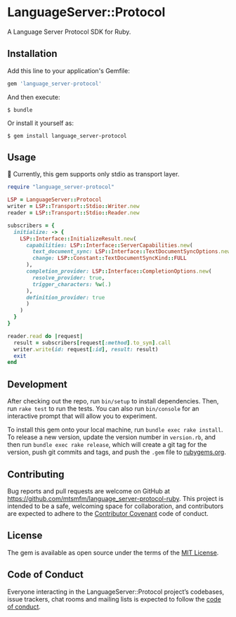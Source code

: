 # LanguageServer::Protocol

A Language Server Protocol SDK for Ruby.

## Installation

Add this line to your application's Gemfile:

```ruby
gem 'language_server-protocol'
```

And then execute:

    $ bundle

Or install it yourself as:

    $ gem install language_server-protocol

## Usage

:memo: Currently, this gem supports only stdio as transport layer.

```ruby
require "language_server-protocol"

LSP = LanguageServer::Protocol
writer = LSP::Transport::Stdio::Writer.new
reader = LSP::Transport::Stdio::Reader.new

subscribers = {
  initialize: -> {
    LSP::Interface::InitializeResult.new(
      capabilities: LSP::Interface::ServerCapabilities.new(
        text_document_sync: LSP::Interface::TextDocumentSyncOptions.new(
        change: LSP::Constant::TextDocumentSyncKind::FULL
      ),
      completion_provider: LSP::Interface::CompletionOptions.new(
        resolve_provider: true,
        trigger_characters: %w(.)
      ),
      definition_provider: true
      )
    )
  }
}

reader.read do |request|
  result = subscribers[request[:method].to_sym].call
  writer.write(id: request[:id], result: result)
  exit
end
```

## Development

After checking out the repo, run `bin/setup` to install dependencies. Then, run `rake test` to run the tests. You can also run `bin/console` for an interactive prompt that will allow you to experiment.

To install this gem onto your local machine, run `bundle exec rake install`. To release a new version, update the version number in `version.rb`, and then run `bundle exec rake release`, which will create a git tag for the version, push git commits and tags, and push the `.gem` file to [rubygems.org](https://rubygems.org).

## Contributing

Bug reports and pull requests are welcome on GitHub at https://github.com/mtsmfm/language_server-protocol-ruby. This project is intended to be a safe, welcoming space for collaboration, and contributors are expected to adhere to the [Contributor Covenant](http://contributor-covenant.org) code of conduct.

## License

The gem is available as open source under the terms of the [MIT License](http://opensource.org/licenses/MIT).

## Code of Conduct

Everyone interacting in the LanguageServer::Protocol project’s codebases, issue trackers, chat rooms and mailing lists is expected to follow the [code of conduct](https://github.com/[USERNAME]/language_server-protocol/blob/master/CODE_OF_CONDUCT.md).
